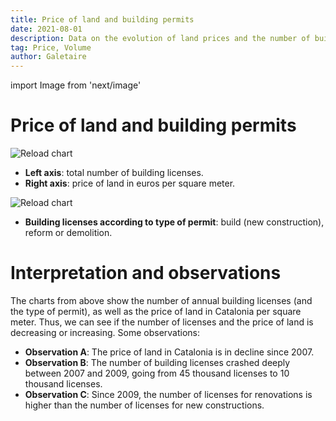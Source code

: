 ```yaml
---
title: Price of land and building permits
date: 2021-08-01
description: Data on the evolution of land prices and the number of building permits, depending on whether they are for new construction, renovations or demolitions.
tag: Price, Volume
author: Galetaire
---
```


import Image from 'next/image'

# Price of land and building permits

<Image
  src="/images/llicenciesobra.png"
  alt="Reload chart"
  width={726}
  height={455}
  priority
  className="next-image"
/>

- **Left axis**: total number of building licenses.
- **Right axis**: price of land in euros per square meter.

<Image
  src="/images/tipusobra.png"
  alt="Reload chart"
  width={726}
  height={457}
  priority
  className="next-image"
/>

- **Building licenses according to type of permit**: build (new construction), reform or demolition.

# Interpretation and observations

The charts from above show the number of annual building licenses (and the type of permit), as well as the price of land in Catalonia per square meter. Thus, we can see if the number of licenses and the price of land is decreasing or increasing. Some observations:

- **Observation A**: The price of land in Catalonia is in decline since 2007.
- **Observation B**: The number of building licenses crashed deeply between 2007 and 2009, going from 45 thousand licenses to 10 thousand licenses.
- **Observation C**: Since 2009, the number of licenses for renovations is higher than the number of licenses for new constructions.
